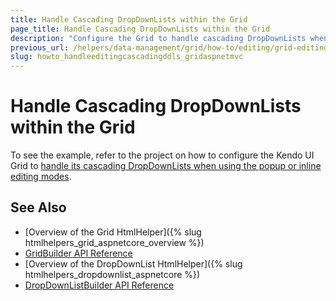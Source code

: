 ```yaml
---
title: Handle Cascading DropDownLists within the Grid
page_title: Handle Cascading DropDownLists within the Grid
description: "Configure the Grid to handle cascading DropDownLists when using the Popup or Inline editing modes."
previous_url: /helpers/data-management/grid/how-to/editing/grid-editing-cascading-dropdownlist
slug: howto_handleeditingcascadingddls_gridaspnetmvc
---
```


# Handle Cascading DropDownLists within the Grid

To see the example, refer to the project on how to configure the Kendo UI Grid to [handle its cascading DropDownLists when using the popup or inline editing modes](https://github.com/telerik/ui-for-aspnet-mvc-examples/tree/master/grid/grid-editing-cascading-dropdownlist).

## See Also

* [Overview of the Grid HtmlHelper]({% slug htmlhelpers_grid_aspnetcore_overview %})
* [GridBuilder API Reference](https://docs.telerik.com/aspnet-mvc/api/kendo.mvc.ui.fluent/gridbuilder)
* [Overview of the DropDownList HtmlHelper]({% slug htmlhelpers_dropdownlist_aspnetcore %})
* [DropDownListBuilder API Reference](https://docs.telerik.com/kendo-ui/aspnet-mvc/api/kendo.mvc.ui.fluent/dropdownlistbuilder)
